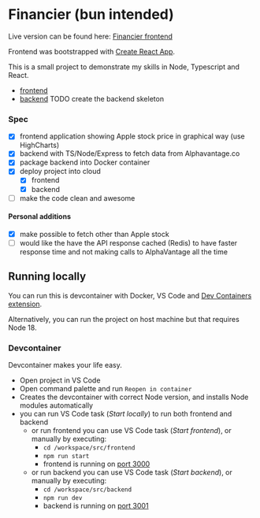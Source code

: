 # Financier (bun intended)

Live version can be found here: [Financier frontend](https://financier.hireokkimus.xyz/)

Frontend was bootstrapped with [Create React App](https://github.com/facebook/create-react-app).

This is a small project to demonstrate my skills in Node, Typescript and React.

- [frontend](./src/frontend)
- [backend](./src/backend) TODO create the backend skeleton

### Spec

- [x] frontend application showing Apple stock price in graphical way (use HighCharts)
- [x] backend with TS/Node/Express to fetch data from Alphavantage.co
- [x] package backend into Docker container
- [x] deploy project into cloud
  - [x] frontend
  - [x] backend
- [ ] make the code clean and awesome

#### Personal additions

- [x] make possible to fetch other than Apple stock
- [ ] would like the have the API response cached (Redis) to have faster response time and not making calls to AlphaVantage all the time

## Running locally

You can run this is devcontainer with Docker, VS Code and [Dev Containers extension](https://marketplace.visualstudio.com/items?itemName=ms-vscode-remote.remote-containers).

Alternatively, you can run the project on host machine but that requires Node 18.

### Devcontainer

Devcontainer makes your life easy.

- Open project in VS Code
- Open command palette and run `Reopen in container`
- Creates the devcontainer with correct Node version, and installs Node modules automatically
- you can run VS Code task (_Start locally_) to run both frontend and backend
  - or run frontend you can use VS Code task (_Start frontend_), or manually by executing:
    - `cd /workspace/src/frontend`
    - `npm run start`
    - frontend is running on [port 3000](http://localhost:3000)
  - or run backend you can use VS Code task (_Start backend_), or manually by executing:
    - `cd /workspace/src/backend`
    - `npm run dev`
    - backend is running on [port 3001](http://localhost:3001)
